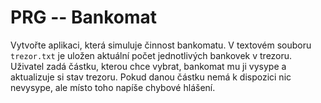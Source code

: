 # PRG -- Bankomat


Vytvořte aplikaci, která simuluje činnost bankomatu. V textovém souboru
`trezor.txt` je uložen aktuální počet jednotlivých bankovek v trezoru. Uživatel
zadá částku, kterou chce vybrat, bankomat mu ji vysype a aktualizuje si stav
trezoru. Pokud danou částku nemá k dispozici nic nevysype, ale místo toho
napíše chybové hlášení.
